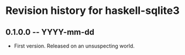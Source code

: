 # Revision history for haskell-sqlite3

## 0.1.0.0 -- YYYY-mm-dd

* First version. Released on an unsuspecting world.
